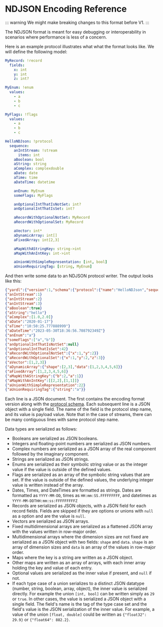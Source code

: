 # NDJSON Encoding Reference

::: warning
We might make breaking changes to this format before V1.
:::

The NDJSON format is meant for easy debugging or interoperability in scenarios where performance is less of a concern.

Here is an example protocol illustrates what what the format looks like. We will define the following model:

```yaml
MyRecord: !record
  fields:
    x: int
    y: int
    z: int?

MyEnum: !enum
  values:
    - a
    - b
    - c

MyFlags: !flags
  values:
    - a
    - b
    - c

HelloNDJson: !protocol
  sequence:
    anIntStream: !stream
      items: int
    aBoolean: bool
    aString: string
    aComplex: complexdouble
    aDate: date
    aTime: time
    aDateTime: datetime

    anEnum: MyEnum
    someFlags: MyFlags

    anOptionalIntThatIsNotSet: int?
    anOptionalIntThatIsSet: int?

    aRecordWithOptionalNotSet: MyRecord
    aRecordWithOptionalSet: MyRecord

    aVector: int*
    aDynamicArray: int[]
    aFixedArray: int[2,3]

    aMapWithAStringKey: string->int
    aMapWithAnIntKey: int->int

    aUnionWithSimpleRepresentation: [int, bool]
    aUnionRequiringTag: [string, MyEnum]
  ```

  And then write some data to an NDJSON protocol writer. The output looks like this:

```json
{"yardl":{"version":1,"schema":{"protocol":{"name":"HelloNDJson","sequence":[{"name":"anIntStream","type":{"stream":{"items":"int32"}}},{"name":"aBoolean","type":"bool"},{"name":"aString","type":"string"},{"name":"aComplex","type":"complexfloat64"},{"name":"aDate","type":"date"},{"name":"aTime","type":"time"},{"name":"aDateTime","type":"datetime"},{"name":"anEnum","type":"Sandbox.MyEnum"},{"name":"someFlags","type":"Sandbox.MyFlags"},{"name":"anOptionalIntThatIsNotSet","type":[null,"int32"]},{"name":"anOptionalIntThatIsSet","type":[null,"int32"]},{"name":"aRecordWithOptionalNotSet","type":"Sandbox.MyRecord"},{"name":"aRecordWithOptionalSet","type":"Sandbox.MyRecord"},{"name":"aVector","type":{"vector":{"items":"int32"}}},{"name":"aDynamicArray","type":{"array":{"items":"int32"}}},{"name":"aFixedArray","type":{"array":{"items":"int32","dimensions":[{"length":2},{"length":3}]}}},{"name":"aMapWithAStringKey","type":{"map":{"keys":"string","values":"int32"}}},{"name":"aMapWithAnIntKey","type":{"map":{"keys":"int32","values":"int32"}}},{"name":"aUnionWithSimpleRepresentation","type":[{"label":"int32","type":"int32"},{"label":"bool","type":"bool"}]},{"name":"aUnionRequiringTag","type":[{"label":"string","type":"string"},{"label":"MyEnum","type":"Sandbox.MyEnum"}]}]},"types":[{"name":"MyEnum","values":[{"symbol":"a","value":0},{"symbol":"b","value":1},{"symbol":"c","value":2}]},{"name":"MyFlags","values":[{"symbol":"a","value":1},{"symbol":"b","value":2},{"symbol":"c","value":4}]},{"name":"MyRecord","fields":[{"name":"x","type":"int32"},{"name":"y","type":"int32"},{"name":"z","type":[null,"int32"]}]}]}}}
{"anIntStream":1}
{"anIntStream":2}
{"anIntStream":3}
{"aBoolean":true}
{"aString":"hello"}
{"aComplex":[1.0,2.0]}
{"aDate":"2020-01-17"}
{"aTime":"10:50:25.777888999"}
{"aDateTime":"2023-05-30T18:36:56.708792349Z"}
{"anEnum":"a"}
{"someFlags":["a","b"]}
{"anOptionalIntThatIsNotSet":null}
{"anOptionalIntThatIsSet":42}
{"aRecordWithOptionalNotSet":{"x":1,"y":2}}
{"aRecordWithOptionalSet":{"x":1,"y":2,"z":3}}
{"aVector":[1,2,3]}
{"aDynamicArray":{"shape":[2,3],"data":[1,2,3,4,5,6]}}
{"aFixedArray":[1,2,3,4,5,6]}
{"aMapWithAStringKey":{"b":2,"a":1}}
{"aMapWithAnIntKey":[[2,2],[1,1]]}
{"aUnionWithSimpleRepresentation":22}
{"aUnionRequiringTag":{"string":"a"}}
```

Each line is a JSON document. The first contains the encoding format version
along with the [protocol schema](protocol-schema). Each
subsequent line is a JSON object with a single field. The name of the field is the
protocol step name, and its value is payload value. Note that in the case of
streams, there can be many contiguous lines with same protocol step name.

Data types are serialized as follows:

- Booleans are serialized as JSON booleans.
- Integers and floating-point numbers are serialized as JSON numbers.
- Complex numbers are serialized as a JSON array of the real component followed
  by the imaginary component.
- Strings are serialized as JSON strings.
- Enums are serialized as their symbolic string value or as the integer value if
  the value is outside of the defined values.
- Flags are serialized as an array of the symbolic string values that are set.
  If the value is outside of the defined values, the underlying integer value is
  written instead of the array.
- Dates, Times, and DateTimes are formatted as strings. Dates are formatted as
  `YYYY-MM-DD`, times as `HH:mm:SS.FFFFFFFFF`, and datetimes as
  `YYYY-MM-DDTHH:mm:ss:FFFFFFFFFZ`
- Records are serialized as JSON objects, with a JSON field for each record
  fields. Fields are skipped if they are options or unions with `null` as a
  option and are the value is `null`.
- Vectors are serialized as JSON arrays.
- Fixed multidimensional arrays are serialized as a flattened JSON array with
  the values written in row-major order.
- Multidimensional arrays where the dimension sizes are not fixed are serialized
  as a JSON object with two fields: `shape` and `data`. `shape` is an array of
  dimension sizes and `data` is an array of the values in row-major order.
- Maps where the key is a string are written as a JSON object.
- Other maps are written as an array of arrays, with each inner array holding
  the key and value of each entry.
- Optional values are serialized as the inner value if present, and `null` if
  not.
- If each type case of a union serializes to a distinct JSON datatype (number,
  string, boolean, array, object), the inner value is serialized directly. For
  example the union `[int, bool]` can be written simply as `29` or `true`. In
  other cases, the value is serialized a JSON object with a single field. The
  field's name is the tag of the type case set and the field's value is the JSON
  serialization of the inner value. For example, a value of the union `[float,
  double]` could be written as `{"float32": 29.9}` or `{"float64": 882.2}`.
